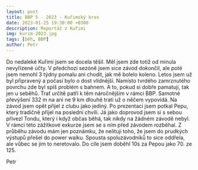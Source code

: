 ```yaml
---
layout: post
title: BBP 5 - 2023 - Kuřimský kros
date: 2023-01-25 19:30:00 +0300
description: Reportáž z Kuřimi
img: kurim-2023.jpg
tags: [běh, BBP]
author: Petr
---
```


Do nedaleké Kuřimi jsem se docela těšil. Měl jsem zde totiž od minula nevyřízené účty. V předchozí sezóně jsem sice závod dokončil, ale poté jsem nemohl 3 týdny pomalu ani chodit, jak mě bolelo koleno. Letos jsem už byl připravený a počasí bylo o dost vlídnější. Namísto tvrdého zamrznutého povrchu zde byl spíš problém s bahnem. A to, pokud si dobře pamatuji, tak jen u seběhů. Trať určitě patří k těm náročnějším v rámci BBP. Samotné převýšení 332 m na ani ne 9 km dlouhé trati už o něčem vypovídá. Na závod jsem opět přijel z clubu jako jediný. Po prezentaci jsem potkal Pepu, který tradičně přijel na poslední chvíli. Já jako doprovod jsem si s sebou přivezl Tondu, který i když občas běhá, tak nikdy na žádném závodě nebyl. V rámci této zážitkové exkurze jsem se s ním před závodem rozběhal. Z průběhu závodu mám jen poznámku, že nelituji toho, že jsem do prudkých výstupů přešel do power walku. Spousta spoluzávodníků to sice oddřela, ale vůbec se jim to neretovalo. Do cíle jsem doběhl 10s za Pepou jako 70. ze 125.

Petr
